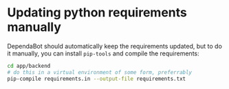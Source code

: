 # Updating python requirements manually

DependaBot should automatically keep the requirements updated, but to do it manually, you can install `pip-tools` and compile the requirements:

```sh
cd app/backend
# do this in a virtual environment of some form, preferrably
pip-compile requirements.in --output-file requirements.txt
```
